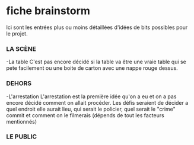 <h1> fiche brainstorm</h1>
Ici sont les entrées plus ou moins détaillées d'idées de bits possibles pour le projet.


<h3> LA SCÈNE</h3>
  -La table
  C'est pas encore décidé si la table va être une vraie table qui se pete facilement ou une boite de carton avec une nappe rouge dessus.

<h3> DEHORS</h3>
  -L'arrestation 
  L'arrestation est la première idée qu'on a eu et on a pas encore décidé comment on allait procéder. Les défis seraient de décider a quel endroit elle aurait lieu, qui serait le policier, quel serait le "crime" commit et comment on le filmerais (dépends de tout les facteurs mentionnés)

<h3> LE PUBLIC</h3>





